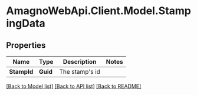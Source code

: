 
# AmagnoWebApi.Client.Model.StampingData

## Properties

Name | Type | Description | Notes
------------ | ------------- | ------------- | -------------
**StampId** | **Guid** | The stamp&#39;s id | 

[[Back to Model list]](../README.md#documentation-for-models)
[[Back to API list]](../README.md#documentation-for-api-endpoints)
[[Back to README]](../README.md)

